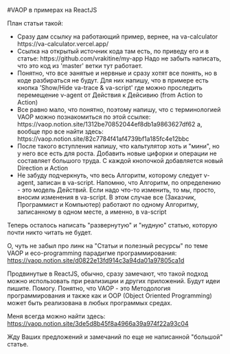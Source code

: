 #VAOP в примерах на ReactJS

План статьи такой:
<ul>
    <li>
    Сразу дам ссылку на работающий пример, вернее, на va-calculator https://va-calculator.vercel.app/
    </li>
    <li>
    Ссылка на открытый источник кода там есть, по приведу его и в статье: https://github.com/vrakitine/my-app Надо не забыть написать, что это код из 'master' ветки тут работает.
    </li>
    <li>
    Понятно, что все эанятые и нервные и сразу хотят все понять, но в коде разбираться не будут. Для них напишу, что в примере есть кнопка 'Show/Hide va-trace & va-script' где можно проследить перемещение v-agent от Действия к Дейсивию (from Action to Action)
    </li>
    <li>
    Все равно мало, что понятно, поэтому напишу, что с терминологией VAOP можно познакомиться по этой ссылке: https://vaop.notion.site/1312be70852044ef8db1a9863627df62 а, вообще про все найти здесь: https://vaop.notion.site/82c7784f41af4739bf1a185fc4e12bbc
    </li>
    <li>
    После такого вступления напишу, что кальтулятор хоть и "мини", но у него все есть для роста. Добавить новые цифорки и операции не составляет большого труда. С каждой кнопочкой добавляется новый Direction и Action
    </li>
    <li>
    Не забуду подчеркнуть, что весь Алгоритм, которому следует v-agent, записан в va-script. Напомню, что Алгоритм, по определению - это модель Действий. Если надо что-то изменить, то мы, просто, вносим изменения в va-script. В этом случае все (Заказчик, Программист и Компьютер) работают по одному Алгоритму, записанному в одном месте, а именно, в va-script
    </li>
</ul>

<p>
Теперь осталось написать "развернутую" и "нудную" статью, которую почти никто читать не будет. 

О, чуть не забыл про линк на "Статьи и полезный ресурсы" по теме VAOP и eco-programming парадигме программирования: https://vaop.notion.site/d0822e13fd914c3a94da01a97805ca1d 

Продвинутые в ReactJS, обычно, сразу замечают, что такой подход можно использовать при реализиции и других приложений. Будут идеи пишите. Помогу. Понятно, что VAOP - это Mетодология программирования и также как и OOP (Object Oriented Programming) может быть реализована в любых программых средах.

Меня всегда можно найти здесь: https://vaop.notion.site/3de5d8b45f8a4966a39a974f22a93c04

Жду Ваших предложений и замечаний по еще не написанной "большой" статье.